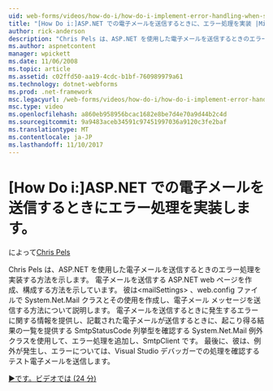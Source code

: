 ```yaml
---
uid: web-forms/videos/how-do-i/how-do-i-implement-error-handling-when-sending-email-with-aspnet
title: "[How Do i:]ASP.NET での電子メールを送信するときに、エラー処理を実装 |Microsoft ドキュメント"
author: rick-anderson
description: "Chris Pels は、ASP.NET を使用した電子メールを送信するときのエラー処理を実装する方法を示します。 彼は電子メールを送信する ASP.NET web ページを作成、構成する方法 & lt を示しています."
ms.author: aspnetcontent
manager: wpickett
ms.date: 11/06/2008
ms.topic: article
ms.assetid: c02ffd50-aa19-4cdc-b1bf-760989979a61
ms.technology: dotnet-webforms
ms.prod: .net-framework
msc.legacyurl: /web-forms/videos/how-do-i/how-do-i-implement-error-handling-when-sending-email-with-aspnet
msc.type: video
ms.openlocfilehash: a860eb958956bcac1682e8be7d4e70a9d44b2c4d
ms.sourcegitcommit: 9a9483aceb34591c97451997036a9120c3fe2baf
ms.translationtype: MT
ms.contentlocale: ja-JP
ms.lasthandoff: 11/10/2017
---
```

<a name="how-do-i-implement-error-handling-when-sending-email-with-aspnet"></a>[How Do i:]ASP.NET での電子メールを送信するときにエラー処理を実装します。
====================
によって[Chris Pels](https://twitter.com/chrispels)

Chris Pels は、ASP.NET を使用した電子メールを送信するときのエラー処理を実装する方法を示します。 電子メールを送信する ASP.NET web ページを作成、構成する方法を示しています。 彼は&lt;mailSettings&gt; 、web.config ファイルで System.Net.Mail クラスとその使用を作成し、電子メール メッセージを送信する方法について説明します。 電子メールを送信するときに発生するエラーに関する情報を提供し、記載された電子メールが送信するときに、起こり得る結果の一覧を提供する SmtpStatusCode 列挙型を確認する System.Net.Mail 例外クラスを使用して、エラー処理を追加し、SmtpClient です。 最後に、彼は、例外が発生し、エラーについては、Visual Studio デバッガーでの処理を確認するテスト電子メールを送信します。

[&#9654;です。ビデオでは (24 分)](https://channel9.msdn.com/Blogs/ASP-NET-Site-Videos/how-do-i-implement-error-handling-when-sending-email-with-aspnet)
